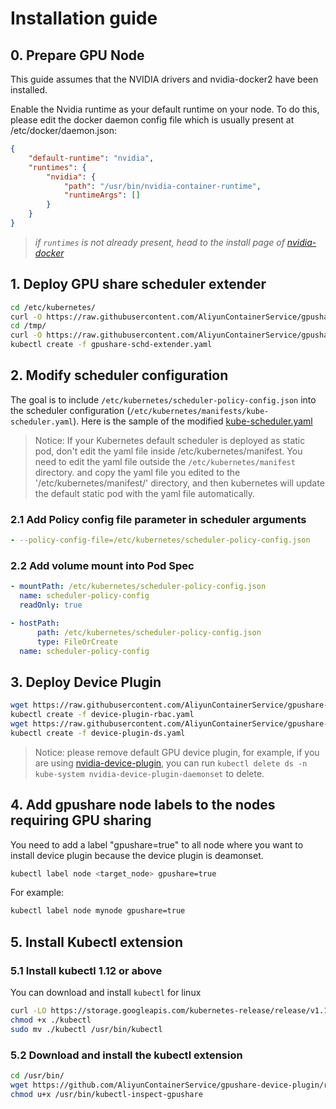 # Installation guide

## 0\. Prepare GPU Node

This guide assumes that the NVIDIA drivers and nvidia-docker2 have been installed.

Enable the Nvidia runtime as your default runtime on your node. To do this, please edit the docker daemon config file which is usually present at /etc/docker/daemon.json:

```json
{
    "default-runtime": "nvidia",
    "runtimes": {
        "nvidia": {
            "path": "/usr/bin/nvidia-container-runtime",
            "runtimeArgs": []
        }
    }
}
```

> *if `runtimes` is not already present, head to the install page of [nvidia-docker](https://github.com/NVIDIA/nvidia-docker)*

## 1\. Deploy GPU share scheduler extender

```bash
cd /etc/kubernetes/
curl -O https://raw.githubusercontent.com/AliyunContainerService/gpushare-scheduler-extender/master/config/scheduler-policy-config.json
cd /tmp/
curl -O https://raw.githubusercontent.com/AliyunContainerService/gpushare-scheduler-extender/master/config/gpushare-schd-extender.yaml
kubectl create -f gpushare-schd-extender.yaml
```

## 2\. Modify scheduler configuration
The goal is to include `/etc/kubernetes/scheduler-policy-config.json` into the scheduler configuration (`/etc/kubernetes/manifests/kube-scheduler.yaml`).
Here is the sample of the modified [kube-scheduler.yaml](../config/kube-scheduler.yaml)

> Notice: If your Kubernetes default scheduler is deployed as static pod, don't edit the yaml file inside /etc/kubernetes/manifest. You need to edit the yaml file outside the `/etc/kubernetes/manifest` directory. and copy the yaml file you edited to the '/etc/kubernetes/manifest/' directory, and then kubernetes will update the default static pod with the yaml file automatically.

### 2.1 Add Policy config file parameter in scheduler arguments

```yaml
- --policy-config-file=/etc/kubernetes/scheduler-policy-config.json
```

### 2.2 Add volume mount into Pod Spec

```yaml
- mountPath: /etc/kubernetes/scheduler-policy-config.json
  name: scheduler-policy-config
  readOnly: true
```

```yaml
- hostPath:
      path: /etc/kubernetes/scheduler-policy-config.json
      type: FileOrCreate
  name: scheduler-policy-config
```

## 3\. Deploy Device Plugin

```bash
wget https://raw.githubusercontent.com/AliyunContainerService/gpushare-device-plugin/master/device-plugin-rbac.yaml
kubectl create -f device-plugin-rbac.yaml
wget https://raw.githubusercontent.com/AliyunContainerService/gpushare-device-plugin/master/device-plugin-ds.yaml
kubectl create -f device-plugin-ds.yaml
```

> Notice: please remove default GPU device plugin, for example, if you are using [nvidia-device-plugin](https://github.com/NVIDIA/k8s-device-plugin/blob/v1.11/nvidia-device-plugin.yml), you can run `kubectl delete ds -n kube-system nvidia-device-plugin-daemonset` to delete.

## 4\. Add gpushare node labels to the nodes requiring GPU sharing
You need to add a label "gpushare=true" to all node where you want to install device plugin because the device plugin is deamonset. 
```bash
kubectl label node <target_node> gpushare=true
```

For example:

```bash
kubectl label node mynode gpushare=true
```

## 5\. Install Kubectl extension


### 5.1 Install kubectl 1.12 or above
You can download and install `kubectl` for linux

```bash
curl -LO https://storage.googleapis.com/kubernetes-release/release/v1.12.1/bin/linux/amd64/kubectl
chmod +x ./kubectl
sudo mv ./kubectl /usr/bin/kubectl
```

### 5.2 Download and install the kubectl extension

```bash
cd /usr/bin/
wget https://github.com/AliyunContainerService/gpushare-device-plugin/releases/download/v0.3.0/kubectl-inspect-gpushare
chmod u+x /usr/bin/kubectl-inspect-gpushare
```
